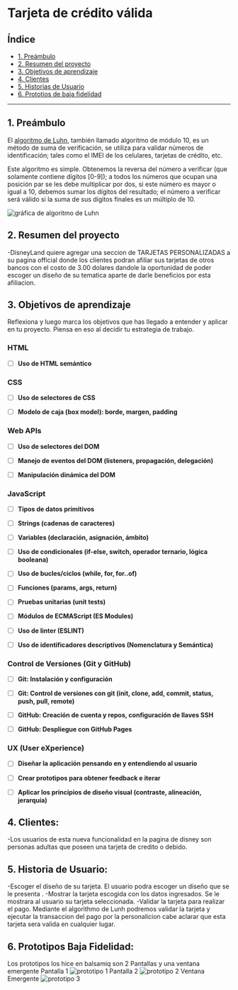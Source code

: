 # Tarjeta de crédito válida

## Índice

* [1. Preámbulo](#1-preámbulo)
* [2. Resumen del proyecto](#2-resumen-del-proyecto)
* [3. Objetivos de aprendizaje](#3-objetivos-de-aprendizaje)
* [4. Clientes](#4-clientes)
* [5. Historias de Usuario](#5-historias-de-usuario)
* [6. Prototios de baja fidelidad](#6-prototipos-de-baja-fidelidad)

***

## 1. Preámbulo

El [algoritmo de Luhn](https://es.wikipedia.org/wiki/Algoritmo_de_Luhn),
también llamado algoritmo de módulo 10, es un método de suma de verificación,
se utiliza para validar números de identificación; tales como el IMEI de los
celulares, tarjetas de crédito, etc.

Este algoritmo es simple. Obtenemos la reversa del número a verificar (que
solamente contiene dígitos [0-9]); a todos los números que ocupan una posición
par se les debe multiplicar por dos, si este número es mayor o igual a 10,
debemos sumar los dígitos del resultado; el número a verificar será válido si
la suma de sus dígitos finales es un múltiplo de 10.

![gráfica de algoritmo de Luhn](https://www.101computing.net/wp/wp-content/uploads/Luhn-Algorithm.png)

## 2. Resumen del proyecto

-DisneyLand quiere agregar una seccion de TARJETAS PERSONALIZADAS a su pagina official  donde los clientes podran afiliar sus tarjetas de otros bancos con el costo de 3.00 dolares dandole la oportunidad de poder escoger un diseño de su tematica aparte de darle beneficios por esta afiliacion.

## 3. Objetivos de aprendizaje

Reflexiona y luego marca los objetivos que has llegado a entender y aplicar en tu proyecto. Piensa en eso al decidir tu estrategia de trabajo.

### HTML

- [ ] **Uso de HTML semántico**

### CSS

- [ ] **Uso de selectores de CSS**

- [ ] **Modelo de caja (box model): borde, margen, padding**

### Web APIs

- [ ] **Uso de selectores del DOM**

- [ ] **Manejo de eventos del DOM (listeners, propagación, delegación)**

- [ ] **Manipulación dinámica del DOM**

### JavaScript

- [ ] **Tipos de datos primitivos**

- [ ] **Strings (cadenas de caracteres)**

- [ ] **Variables (declaración, asignación, ámbito)**

- [ ] **Uso de condicionales (if-else, switch, operador ternario, lógica booleana)**

- [ ] **Uso de bucles/ciclos (while, for, for..of)**

- [ ] **Funciones (params, args, return)**

- [ ] **Pruebas unitarias (unit tests)**

- [ ] **Módulos de ECMAScript (ES Modules)**

- [ ] **Uso de linter (ESLINT)**

- [ ] **Uso de identificadores descriptivos (Nomenclatura y Semántica)**

### Control de Versiones (Git y GitHub)

- [ ] **Git: Instalación y configuración**

- [ ] **Git: Control de versiones con git (init, clone, add, commit, status, push, pull, remote)**

- [ ] **GitHub: Creación de cuenta y repos, configuración de llaves SSH**

- [ ] **GitHub: Despliegue con GitHub Pages**

### UX (User eXperience)

- [ ] **Diseñar la aplicación pensando en y entendiendo al usuario**

- [ ] **Crear prototipos para obtener feedback e iterar**

- [ ] **Aplicar los principios de diseño visual (contraste, alineación, jerarquía)**


## 4. Clientes:
-Los usuarios de esta nueva funcionalidad en la pagina de disney son personas adultas que poseen una tarjeta de credito o debido.

## 5. Historia de Usuario:
-Escoger el diseño de su tarjeta.
 El usuario podra escoger un diseño que se le presenta .
-Mostrar la tarjeta escogida con los datos ingresados.
 Se le mostrara al usuario su tarjeta seleccionada.
-Validar la tarjeta para realizar el pago.
 Mediante el algorithmo de Lunh podremos validar la tarjeta y ejecutar la transaccion del pago por la personalicion cabe aclarar que esta tarjeta sera valida en cualquier lugar.
 
## 6. Prototipos Baja Fidelidad:
Los prototipos los hice en balsamiq son 2 Pantallas y una ventana emergente
Pantalla 1
![prototipo 1](https://github.com/lucerogoga/LIM016-card-validation/blob/main/Prototipo/prototipo1.png)
Pantalla 2
![prototipo 2](https://github.com/lucerogoga/LIM016-card-validation/blob/main/Prototipo/prototipo2.png)
Ventana Emergente 
![prototipo 3](https://github.com/lucerogoga/LIM016-card-validation/blob/main/Prototipo/prototipo3.png)



